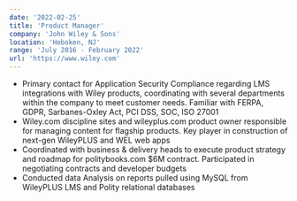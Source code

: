 ```yaml
---
date: '2022-02-25'
title: 'Product Manager'
company: 'John Wiley & Sons'
location: 'Hoboken, NJ'
range: 'July 2016 - February 2022'
url: 'https://www.wiley.com'
---
```


- Primary contact for Application Security Compliance regarding LMS integrations with Wiley products, coordinating with several departments within the company to meet customer needs. Familiar with FERPA, GDPR, Sarbanes-Oxley Act, PCI DSS, SOC, ISO 27001
- Wiley.com discipline sites and wileyplus.com product owner responsible for managing content for flagship products. Key player in construction of next-gen WileyPLUS and WEL web apps
- Coordinated with business & delivery heads to execute product strategy and roadmap for politybooks.com $6M contract. Participated in negotiating contracts and developer budgets
- Conducted data Analysis on reports pulled using MySQL from WileyPLUS LMS and Polity relational databases
